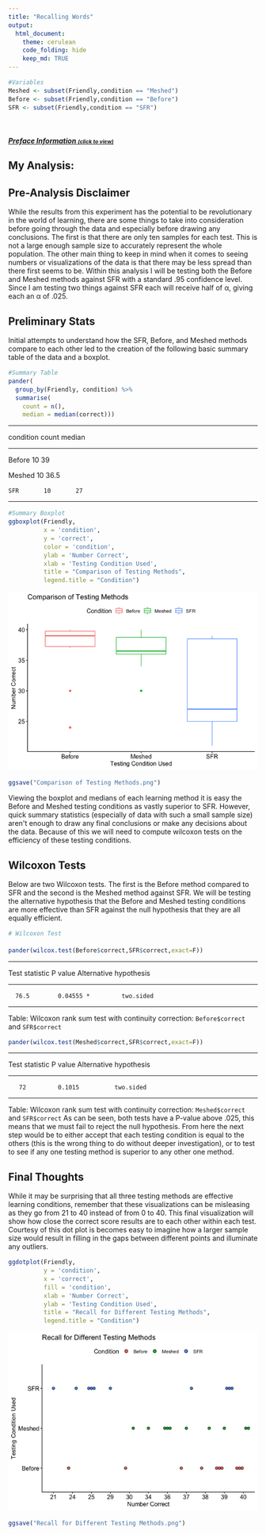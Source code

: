 ```yaml
---
title: "Recalling Words"
output: 
  html_document:
    theme: cerulean
    code_folding: hide
    keep_md: TRUE
---
```


<script type="text/javascript">
 function showhide(id) {
    var e = document.getElementById(id);
    e.style.display = (e.style.display == 'block') ? 'none' : 'block';
 }
</script>




```r
#Variables
Meshed <- subset(Friendly,condition == "Meshed")
Before <- subset(Friendly,condition == "Before")
SFR <- subset(Friendly,condition == "SFR")
```


<br />


##### <a href="javascript:showhide('uniquename')">Preface Information <span style="font-size:8pt;">(click to view)</span></a>


<div id="uniquename" style="display:none;">
## Background
Many teachers and other educators are interested in understanding how to best deliver new content to students. In general, they have two choices of how to do this.

1. The Meshed Approach
    * Deliver new content while simultaneously reviewing previously understood content.

2. The Before Approach
    * Deliver new content after fully reviewing previously understood content.

A study was performed to determine whether the *Meshed* or *Before* approaches to delivering content had any positive benefits on memory recall. 

## The Experiment
Individuals were seated at a computer and shown a list of words. Words appeared on the screen one at a time, for two seconds each, until all words had been shown (40 total). After all words were shown, they were required to perform a few two-digit mathematical additions (like 15 + 25) for 15 seconds to avoid immediate memory recall of the words. They were then asked to write down as many of the 40 words as they could remember. They were given a maximum of 5.3 minutes to recall words.

The process of showing words and recalling words was repeated four times with the same list of words each time (four chances to get it right). The presentation of the first trial was the same for all treatment conditions. However, trials 2, 3, and 4 were slightly different for each treatment condition.

<div style="padding-left:15px;">

The `SFR` group (the control group) stands for Standard Free Recall. In all four trials the same list of 40 words was presented, in a random order each time.

The `Before` group also used the same 40 words during each trial. However, any words that were correctly recalled in a previous trial were presented first, or *before* the words that were not recalled in the last trial. After all the correct words were presented in random order, the non-recalled words were presented in a random order.

The `Meshed` group also used the same 40 words during each trial. However, words that were correctly recalled in a previous trial were alternated with a missed word during the next presentation order. 

</div>

The data records the number of correctly recalled words (out of the 40 possible) from the fourth trial. Results were obtained for 30 students, 10 in each of the three treatment groups: `SFR`, `Before`, and `Meshed`. 

</div>


## My Analysis:


## Pre-Analysis Disclaimer
While the results from this experiment has the potential to be revolutionary in the world of learning, there are some things to take into consideration before going through the data and especially before drawing any conclusions. The first is that there are only ten samples for each test. This is not a large enough sample size to accurately represent the whole population. The other main thing to keep in mind when it comes to seeing numbers or visualizations of the data is that there may be less spread than there first seems to be.
Within this analysis I will be testing both the Before and Meshed methods against SFR with a standard .95 confidence level. Since I am testing two things against SFR each will receive half of α, giving each an α of .025.

## Preliminary Stats
Initial attempts to understand how the SFR, Before, and Meshed methods compare to each other led to the creation of the following basic summary table of the data and a boxplot.



```r
#Summary Table
pander(
  group_by(Friendly, condition) %>%
  summarise(
    count = n(),
    median = median(correct)))
```


----------------------------
 condition   count   median 
----------- ------- --------
  Before      10       39   

  Meshed      10      36.5  

    SFR       10       27   
----------------------------


```r
#Summary Boxplot
ggboxplot(Friendly,
          x = 'condition',
          y = 'correct', 
          color = 'condition',
          ylab = 'Number Correct', 
          xlab = 'Testing Condition Used',
          title = "Comparison of Testing Methods",
          legend.title = "Condition")
```

![](RecallingWords_files/figure-html/unnamed-chunk-4-1.png)<!-- -->

```r
ggsave("Comparison of Testing Methods.png")
```
Viewing the boxplot and medians of each learning method it is easy the Before and Meshed testing conditions as vastly superior to SFR. However, quick summary statistics (especially of data with such a small sample size) aren't enough to draw any final conclusions or make any decisions about the data. Because of this we will need to compute wilcoxon tests on the efficiency of these testing conditions.

## Wilcoxon Tests
Below are two Wilcoxon tests. The first is the Before method compared to SFR and the second is the Meshed method against SFR. We will be testing the alternative hypothesis that the Before and Meshed testing conditions are more effective than SFR against the null hypothesis that they are all equally efficient.


```r
# Wilcoxon Test

pander(wilcox.test(Before$correct,SFR$correct,exact=F))
```


-----------------------------------------------------
 Test statistic    P value    Alternative hypothesis 
---------------- ----------- ------------------------
      76.5        0.04555 *         two.sided        
-----------------------------------------------------

Table: Wilcoxon rank sum test with continuity correction: `Before$correct` and `SFR$correct`

```r
pander(wilcox.test(Meshed$correct,SFR$correct,exact=F))
```


---------------------------------------------------
 Test statistic   P value   Alternative hypothesis 
---------------- --------- ------------------------
       72         0.1015          two.sided        
---------------------------------------------------

Table: Wilcoxon rank sum test with continuity correction: `Meshed$correct` and `SFR$correct`
As can be seen, both tests have a P-value above .025, this means that we must fail to reject the null hypothesis. From here the next step would be to either accept that each testing condition is equal to the others (this is the wrong thing to do without deeper investigation), or to test to see if any one testing method is superior to any other one method. 

## Final Thoughts
While it may be surprising that all three testing methods are effective learning conditions, remember that these visualizations can be misleasing as they go from 21 to 40 instead of from 0 to 40. This final visualization will show how close the correct score results are to each other within each test. Courtesy of this dot plot is becomes easy to imagine how a larger sample size would result in filling in the gaps between different points and illuminate any outliers.


```r
ggdotplot(Friendly, 
          y = 'condition',
          x = 'correct',
          fill = 'condition',
          xlab = 'Number Correct', 
          ylab = 'Testing Condition Used',
          title = "Recall for Different Testing Methods",
          legend.title = "Condition")
```

![](RecallingWords_files/figure-html/unnamed-chunk-6-1.png)<!-- -->

```r
ggsave("Recall for Different Testing Methods.png")
```

</div>
</div>

<br />

